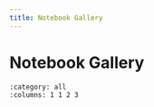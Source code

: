 ```yaml
---
title: Notebook Gallery
---
```


# Notebook Gallery

```{gallery-grid}
:category: all
:columns: 1 1 2 3
```

<!-- Generated by gallery plugin -->
